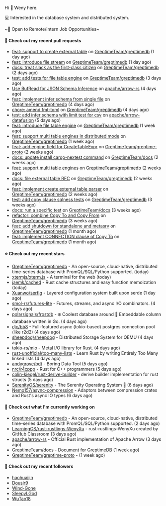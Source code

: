 Hi 👋 Weny here.

💻 Interested in the database system and distributed system.

~🍺 Open to Remote/Intern Job Opportunities~

#### 🔨 Check out my recent pull requests

- [feat: support to create external table](https://github.com/GreptimeTeam/greptimedb/pull/1372) on [GreptimeTeam/greptimedb](https://github.com/GreptimeTeam/greptimedb) (1 day ago)
- [feat: introduce file stream](https://github.com/GreptimeTeam/greptimedb/pull/1367) on [GreptimeTeam/greptimedb](https://github.com/GreptimeTeam/greptimedb) (1 day ago)
- [docs: treat slack as the first-class citizen](https://github.com/GreptimeTeam/greptimedb/pull/1361) on [GreptimeTeam/greptimedb](https://github.com/GreptimeTeam/greptimedb) (2 days ago)
- [test: add tests for file table engine](https://github.com/GreptimeTeam/greptimedb/pull/1353) on [GreptimeTeam/greptimedb](https://github.com/GreptimeTeam/greptimedb) (3 days ago)
- [Use BufRead for JSON Schema Inference](https://github.com/apache/arrow-rs/pull/4041) on [apache/arrow-rs](https://github.com/apache/arrow-rs) (4 days ago)
- [feat: implement infer schema from single file](https://github.com/GreptimeTeam/greptimedb/pull/1348) on [GreptimeTeam/greptimedb](https://github.com/GreptimeTeam/greptimedb) (4 days ago)
- [chore: amend fmt-toml](https://github.com/GreptimeTeam/greptimedb/pull/1347) on [GreptimeTeam/greptimedb](https://github.com/GreptimeTeam/greptimedb) (4 days ago)
- [test: add infer schema with limit test for csv](https://github.com/apache/arrow-datafusion/pull/5926) on [apache/arrow-datafusion](https://github.com/apache/arrow-datafusion) (5 days ago)
- [feat: introduce file table engine](https://github.com/GreptimeTeam/greptimedb/pull/1323) on [GreptimeTeam/greptimedb](https://github.com/GreptimeTeam/greptimedb) (1 week ago)
- [feat: support multi table engines in distributed mode](https://github.com/GreptimeTeam/greptimedb/pull/1316) on [GreptimeTeam/greptimedb](https://github.com/GreptimeTeam/greptimedb) (1 week ago)
- [feat: add engine field for CreateTableExpr](https://github.com/GreptimeTeam/greptime-proto/pull/25) on [GreptimeTeam/greptime-proto](https://github.com/GreptimeTeam/greptime-proto) (2 weeks ago)
- [docs: update install cargo-nextest command](https://github.com/GreptimeTeam/docs/pull/284) on [GreptimeTeam/docs](https://github.com/GreptimeTeam/docs) (2 weeks ago)
- [feat: support multi table engines](https://github.com/GreptimeTeam/greptimedb/pull/1277) on [GreptimeTeam/greptimedb](https://github.com/GreptimeTeam/greptimedb) (2 weeks ago)
- [docs: file external table RFC](https://github.com/GreptimeTeam/greptimedb/pull/1274) on [GreptimeTeam/greptimedb](https://github.com/GreptimeTeam/greptimedb) (2 weeks ago)
- [feat: implement create external table parser](https://github.com/GreptimeTeam/greptimedb/pull/1252) on [GreptimeTeam/greptimedb](https://github.com/GreptimeTeam/greptimedb) (2 weeks ago)
- [test: add copy clause sqlness tests](https://github.com/GreptimeTeam/greptimedb/pull/1198) on [GreptimeTeam/greptimedb](https://github.com/GreptimeTeam/greptimedb) (3 weeks ago)
- [docs: run a specific test](https://github.com/GreptimeTeam/docs/pull/257) on [GreptimeTeam/docs](https://github.com/GreptimeTeam/docs) (3 weeks ago)
- [refactor: combine Copy To and Copy From](https://github.com/GreptimeTeam/greptimedb/pull/1197) on [GreptimeTeam/greptimedb](https://github.com/GreptimeTeam/greptimedb) (3 weeks ago)
- [feat: add shutdown for standalone and metasrv](https://github.com/GreptimeTeam/greptimedb/pull/1174) on [GreptimeTeam/greptimedb](https://github.com/GreptimeTeam/greptimedb) (1 month ago)
- [feat: implement CONNECTION clause of Copy To](https://github.com/GreptimeTeam/greptimedb/pull/1163) on [GreptimeTeam/greptimedb](https://github.com/GreptimeTeam/greptimedb) (1 month ago)

#### ⭐ Check out my recent stars

- [GreptimeTeam/greptimedb](https://github.com/GreptimeTeam/greptimedb) - An open-source, cloud-native, distributed time-series database with PromQL/SQL/Python supported. (today)
- [xtermjs/xterm.js](https://github.com/xtermjs/xterm.js) - A terminal for the web (today)
- [jaemk/cached](https://github.com/jaemk/cached) - Rust cache structures and easy function memoization (today)
- [Xuanwo/serfig](https://github.com/Xuanwo/serfig) - Layered configuration system built upon serde (1 day ago)
- [smol-rs/futures-lite](https://github.com/smol-rs/futures-lite) - Futures, streams, and async I/O combinators. (4 days ago)
- [polarsignals/frostdb](https://github.com/polarsignals/frostdb) - ❄️ Coolest database around 🧊 Embeddable column database written in Go. (4 days ago)
- [djc/bb8](https://github.com/djc/bb8) - Full-featured async (tokio-based) postgres connection pool (like r2d2) (4 days ago)
- [sheepdog/sheepdog](https://github.com/sheepdog/sheepdog) - Distributed Storage System for QEMU (4 days ago)
- [tokio-rs/mio](https://github.com/tokio-rs/mio) - Metal I/O library for Rust. (4 days ago)
- [rust-unofficial/too-many-lists](https://github.com/rust-unofficial/too-many-lists) - Learn Rust by writing Entirely Too Many linked lists (4 days ago)
- [andygrove/bdt](https://github.com/andygrove/bdt) - Boring Data Tool (5 days ago)
- [nrc/r4cppp](https://github.com/nrc/r4cppp) - Rust for C&#43;&#43; programmers (5 days ago)
- [colin-kiegel/rust-derive-builder](https://github.com/colin-kiegel/rust-derive-builder) - derive builder implementation for rust structs (5 days ago)
- [SerenityOS/serenity](https://github.com/SerenityOS/serenity) - The Serenity Operating System 🐞 (6 days ago)
- [Nemo157/async-compression](https://github.com/Nemo157/async-compression) - Adaptors between compression crates and Rust&#39;s async IO types (6 days ago)

#### 👷 Check out what I'm currently working on

- [GreptimeTeam/greptimedb](https://github.com/GreptimeTeam/greptimedb) - An open-source, cloud-native, distributed time-series database with PromQL/SQL/Python supported. (2 days ago)
- [LearningOS/rust-rustlings-WenyXu](https://github.com/LearningOS/rust-rustlings-WenyXu) - rust-rustlings-WenyXu created by GitHub Classroom (3 days ago)
- [apache/arrow-rs](https://github.com/apache/arrow-rs) - Official Rust implementation of Apache Arrow (3 days ago)
- [GreptimeTeam/docs](https://github.com/GreptimeTeam/docs) - Document for GreptimeDB (1 week ago)
- [GreptimeTeam/greptime-proto](https://github.com/GreptimeTeam/greptime-proto) -  (1 week ago)

#### 👯 Check out my recent followers

- [haohuaijin](https://github.com/haohuaijin)
- [Dousir9](https://github.com/Dousir9)
- [Wind-Gone](https://github.com/Wind-Gone)
- [SleepyLGod](https://github.com/SleepyLGod)
- [WuTao18](https://github.com/WuTao18)


